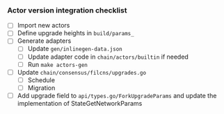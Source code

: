 ### Actor version integration checklist

- [ ] Import new actors
- [ ] Define upgrade heights in `build/params_`
- [ ] Generate adapters
  - [ ] Update `gen/inlinegen-data.json`
  - [ ] Update adapter code in `chain/actors/builtin` if needed
  - [ ] Run `make actors-gen`
- [ ] Update `chain/consensus/filcns/upgrades.go`
  - [ ] Schedule
  - [ ] Migration
- [ ] Add upgrade field to `api/types.go/ForkUpgradeParams` and update the implementation of StateGetNetworkParams
